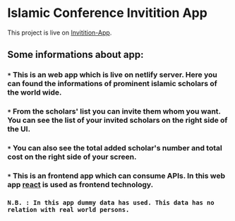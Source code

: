 # Islamic Conference Invitition App

This project is live on [Invitition-App](https://shakur-ilamic-conference.netlify.app/). 

## Some informations about app:

### `*` This is an web app which is live on netlify server. Here you can found the informations of prominent islamic scholars of the world wide.
### `*` From the scholars' list you can invite them whom you want. You can see the list of your invited scholars on the right side of the UI.
### `*` You can also see the total added scholar's number and total cost on the right side of your screen. 
### `*` This is an frontend app which can consume APIs. In this web app [react](https://github.com/facebook/create-react-app) is used as frontend technology.

### `N.B. : In this app dummy data has used. This data has no relation with real world persons.`

